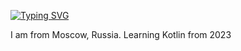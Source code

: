 [![Typing SVG](https://readme-typing-svg.herokuapp.com?font=Fira+Code&pause=1000&random=false&width=435&lines=Hi!+I'm+Aleksandr)](https://git.io/typing-svg)

I am from Moscow, Russia. Learning Kotlin from 2023

<!--
**whiteblack41/whiteblack41** is a ✨ _special_ ✨ repository because its `README.md` (this file) appears on your GitHub profile.

Here are some ideas to get you started:

- 🔭 I’m currently working on ...
- 🌱 I’m currently learning ...
- 👯 I’m looking to collaborate on ...
- 🤔 I’m looking for help with ...
- 💬 Ask me about ...
- 📫 How to reach me: ...
- 😄 Pronouns: ...
- ⚡ Fun fact: ...
-->
